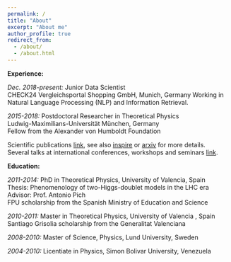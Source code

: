 ```yaml
---
permalink: /
title: "About"
excerpt: "About me"
author_profile: true
redirect_from: 
  - /about/
  - /about.html
---
```



**Experience:**

*Dec. 2018-present:* Junior Data Scientist           
     CHECK24 Vergleichsportal Shopping GmbH, Munich, Germany
     Working in Natural Language Processing (NLP) and Information Retrieval.    
     

*2015-2018:* Postdoctoral Researcher in Theoretical Physics    
Ludwig-Maximilians-Universität München, Germany      
Fellow from the Alexander von Humboldt Foundation
 
Scientific publications [link](https://celis.github.io/files/list_of_publications.pdf), see also [inspire](http://inspirehep.net/author/profile/A.Celis.1) or [arxiv](https://arxiv.org/a/celis_a_1.html) for more details.   
Several talks at international conferences, workshops and seminars [link](https://celis.github.io/files/conferences.pdf).          

**Education:**

*2011-2014:*  PhD in Theoretical Physics, University of Valencia, Spain   
  Thesis: Phenomenology of two-Higgs-doublet models in the LHC era    
  Advisor: Prof. Antonio Pich  
  FPU scholarship from the Spanish Ministry of Education and Science

*2010-2011:*  Master in Theoretical Physics,
   University of Valencia  , Spain  
    Santiago Grisolia scholarship from the Generalitat Valenciana
   
*2008-2010:*  Master of Science, Physics,
   Lund University, Sweden
   
*2004-2010:*  Licentiate in Physics,
   Simon Bolivar University, Venezuela







